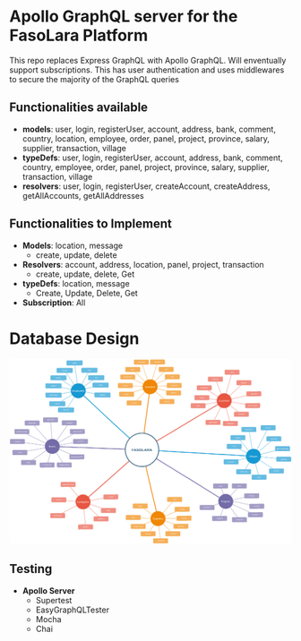 # Apollo GraphQL server for the FasoLara Platform

This repo replaces Express GraphQL with Apollo GraphQL. Will enventually support subscriptions. This has user authentication and uses middlewares to secure the majority of the GraphQL queries

## Functionalities available

- <b>models</b>: user, login, registerUser, account, address, bank, comment, country, location, employee, order, panel, project, province, salary, supplier, transaction, village
- <b>typeDefs</b>: user, login, registerUser, account, address, bank, comment, country, employee, order, panel, project, province, salary, supplier, transaction, village
- <b>resolvers</b>: user, login, registerUser, createAccount, createAddress, getAllAccounts, getAllAddresses


## Functionalities to Implement

- <b>Models</b>: location, message
	-  create, update, delete
- <b>Resolvers</b>: account, address, location, panel, project, transaction
	- create, update, delete, Get
- <b>typeDefs</b>:  location, message
	- Create, Update, Delete, Get
- <b>Subscription</b>: All

# Database Design

![Organizational Chart](chart.png "Lara Stakeholder Chart")

## Testing

- <b>Apollo Server</b>
	-	Supertest
	- EasyGraphQLTester
	- Mocha
	- Chai
